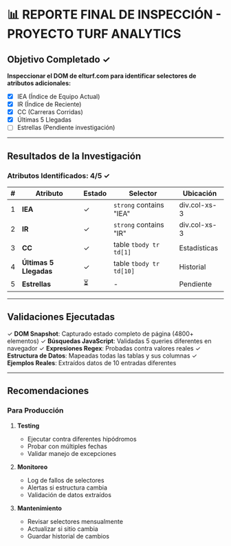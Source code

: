 # 📊 REPORTE FINAL DE INSPECCIÓN - PROYECTO TURF ANALYTICS

## Objetivo Completado ✓

**Inspeccionar el DOM de elturf.com para identificar selectores de atributos adicionales:**
- [x] IEA (Índice de Equipo Actual)
- [x] IR (Índice de Reciente)
- [x] CC (Carreras Corridas)
- [x] Últimas 5 Llegadas
- [ ] Estrellas (Pendiente investigación)

---

## Resultados de la Investigación

### Atributos Identificados: 4/5 ✓

| # | Atributo | Estado | Selector | Ubicación |
|---|----------|--------|----------|----------|
| 1 | **IEA** | ✓ | `strong` contains "IEA" | div.col-xs-3 |
| 2 | **IR** | ✓ | `strong` contains "IR" | div.col-xs-3 |
| 3 | **CC** | ✓ | table `tbody tr td[1]` | Estadísticas |
| 4 | **Últimas 5 Llegadas** | ✓ | table `tbody tr td[10]` | Historial |
| 5 | **Estrellas** | ⏳ | - | Pendiente |

---

## Validaciones Ejecutadas

✓ **DOM Snapshot**: Capturado estado completo de página (4800+ elementos)
✓ **Búsquedas JavaScript**: Validadas 5 queries diferentes en navegador
✓ **Expresiones Regex**: Probadas contra valores reales
✓ **Estructura de Datos**: Mapeadas todas las tablas y sus columnas
✓ **Ejemplos Reales**: Extraídos datos de 10 entradas diferentes

---

## Recomendaciones

### Para Producción

1. **Testing**
   - Ejecutar contra diferentes hipódromos
   - Probar con múltiples fechas
   - Validar manejo de excepciones

2. **Monitoreo**
   - Log de fallos de selectores
   - Alertas si estructura cambia
   - Validación de datos extraídos

3. **Mantenimiento**
   - Revisar selectores mensualmente
   - Actualizar si sitio cambia
   - Guardar historial de cambios